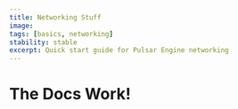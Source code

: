 ```yaml
---
title: Networking Stuff
image: 
tags: [basics, networking]
stability: stable
excerpt: Quick start guide for Pulsar Engine networking
---
```


# The Docs Work!
